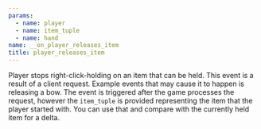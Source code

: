 ```yaml
---
params:
  - name: player
  - name: item_tuple
  - name: hand
name: __on_player_releases_item
title: player_releases_item
---
```


Player stops right-click-holding on an item that can be held. This event is a
result of a client request. Example events that may cause it to happen is
releasing a bow. The event is triggered after the game processes the request,
however the `item_tuple` is provided representing the item that the player
started with. You can use that and compare with the currently held item for a
delta.
